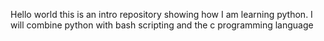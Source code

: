 Hello world this is an intro repository showing how I am learning python.
I will combine python with bash scripting and the c programming language
